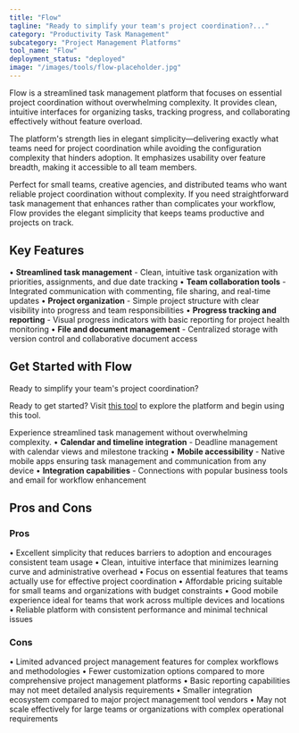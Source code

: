 ```yaml
---
title: "Flow"
tagline: "Ready to simplify your team's project coordination?..."
category: "Productivity Task Management"
subcategory: "Project Management Platforms"
tool_name: "Flow"
deployment_status: "deployed"
image: "/images/tools/flow-placeholder.jpg"
---
```

Flow is a streamlined task management platform that focuses on essential project coordination without overwhelming complexity. It provides clean, intuitive interfaces for organizing tasks, tracking progress, and collaborating effectively without feature overload.

The platform's strength lies in elegant simplicity—delivering exactly what teams need for project coordination while avoiding the configuration complexity that hinders adoption. It emphasizes usability over feature breadth, making it accessible to all team members.

Perfect for small teams, creative agencies, and distributed teams who want reliable project coordination without complexity. If you need straightforward task management that enhances rather than complicates your workflow, Flow provides the elegant simplicity that keeps teams productive and projects on track.

## Key Features

• **Streamlined task management** - Clean, intuitive task organization with priorities, assignments, and due date tracking
• **Team collaboration tools** - Integrated communication with commenting, file sharing, and real-time updates
• **Project organization** - Simple project structure with clear visibility into progress and team responsibilities
• **Progress tracking and reporting** - Visual progress indicators with basic reporting for project health monitoring
• **File and document management** - Centralized storage with version control and collaborative document access

## Get Started with Flow

Ready to simplify your team's project coordination?

Ready to get started? Visit [this tool](https://www.getflow.com) to explore the platform and begin using this tool.

Experience streamlined task management without overwhelming complexity.
• **Calendar and timeline integration** - Deadline management with calendar views and milestone tracking
• **Mobile accessibility** - Native mobile apps ensuring task management and communication from any device
• **Integration capabilities** - Connections with popular business tools and email for workflow enhancement

## Pros and Cons

### Pros
• Excellent simplicity that reduces barriers to adoption and encourages consistent team usage
• Clean, intuitive interface that minimizes learning curve and administrative overhead
• Focus on essential features that teams actually use for effective project coordination
• Affordable pricing suitable for small teams and organizations with budget constraints
• Good mobile experience ideal for teams that work across multiple devices and locations
• Reliable platform with consistent performance and minimal technical issues

### Cons
• Limited advanced project management features for complex workflows and methodologies
• Fewer customization options compared to more comprehensive project management platforms
• Basic reporting capabilities may not meet detailed analysis requirements
• Smaller integration ecosystem compared to major project management tool vendors
• May not scale effectively for large teams or organizations with complex operational requirements